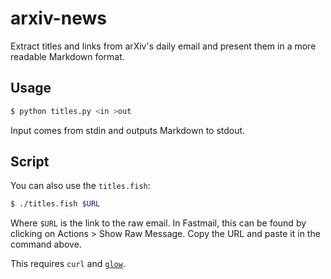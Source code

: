# arxiv-news

Extract titles and links from arXiv's daily email and present them in a more readable
Markdown format.

## Usage

```sh
$ python titles.py <in >out
```

Input comes from stdin and outputs Markdown to stdout.

## Script

You can also use the `titles.fish`:

```sh
$ ./titles.fish $URL
```

Where `$URL` is the link to the raw email. In Fastmail, this can be found by clicking
on Actions > Show Raw Message. Copy the URL and paste it in the command above.

This requires `curl` and [`glow`](https://github.com/charmbracelet/glow).
